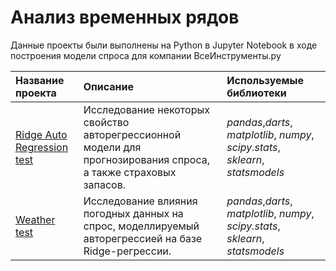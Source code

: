# Анализ временных рядов

Данные проекты были выполнены на Python в Jupyter Notebook в ходе построения модели спроса для компании ВсеИнструменты.ру

| Название проекта | Описание | Используемые библиотеки | 
| :---------------------- | :---------------------- | :---------------------- |
|[Ridge Auto Regression test](Autoreg_test)|Исследование некоторых свойство авторегрессионной модели для прогнозирования спроса, а также страховых запасов.|*pandas*,*darts*, *matplotlib*, *numpy*, *scipy.stats*, *sklearn*, *statsmodels*|
|[Weather test](Weather_test)|Исследование влияния погодных данных на спрос, моделлируемый авторегрессией на базе Ridge-регрессии.|*pandas*,*darts*, *matplotlib*, *numpy*, *scipy.stats*, *sklearn*, *statsmodels*|

